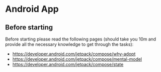 # Android App

## Before starting
Before starting please read the following pages (should take you 10m and provide all the necessary knowledge
to get through the tasks):
* https://developer.android.com/jetpack/compose/why-adopt
* https://developer.android.com/jetpack/compose/mental-model
* https://developer.android.com/jetpack/compose/state

